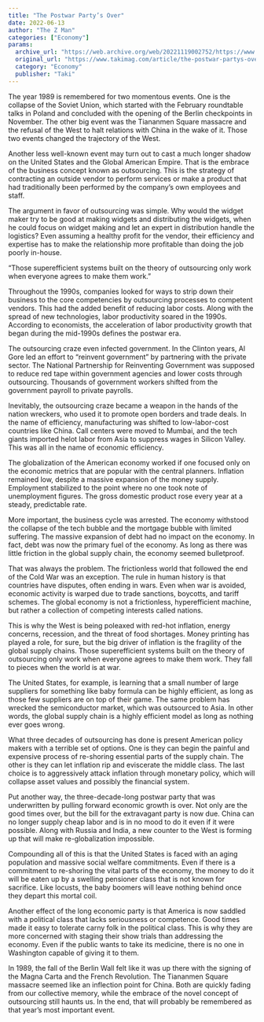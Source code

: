 ```yaml
---
title: "The Postwar Party’s Over"
date: 2022-06-13
author: "The Z Man"
categories: ["Economy"]
params:
  archive_url: "https://web.archive.org/web/20221119002752/https://www.takimag.com/article/the-postwar-partys-over/"
  original_url: "https://www.takimag.com/article/the-postwar-partys-over/"
  category: "Economy"
  publisher: "Taki"
---
```


The year 1989 is remembered for two momentous events. One is the collapse of the Soviet Union, which started with the February roundtable talks in Poland and concluded with the opening of the Berlin checkpoints in November. The other big event was the Tiananmen Square massacre and the refusal of the West to halt relations with China in the wake of it. Those two events changed the trajectory of the West.

Another less well-known event may turn out to cast a much longer shadow on the United States and the Global American Empire. That is the embrace of the business concept known as outsourcing. This is the strategy of contracting an outside vendor to perform services or make a product that had traditionally been performed by the company’s own employees and staff.

The argument in favor of outsourcing was simple. Why would the widget maker try to be good at making widgets and distributing the widgets, when he could focus on widget making and let an expert in distribution handle the logistics? Even assuming a healthy profit for the vendor, their efficiency and expertise has to make the relationship more profitable than doing the job poorly in-house.

“Those superefficient systems built on the theory of outsourcing only work when everyone agrees to make them work.”

Throughout the 1990s, companies looked for ways to strip down their business to the core competencies by outsourcing processes to competent vendors. This had the added benefit of reducing labor costs. Along with the spread of new technologies, labor productivity soared in the 1990s. According to economists, the acceleration of labor productivity growth that began during the mid-1990s defines the postwar era.

The outsourcing craze even infected government. In the Clinton years, Al Gore led an effort to “reinvent government” by partnering with the private sector. The National Partnership for Reinventing Government was supposed to reduce red tape within government agencies and lower costs through outsourcing. Thousands of government workers shifted from the government payroll to private payrolls.

Inevitably, the outsourcing craze became a weapon in the hands of the nation wreckers, who used it to promote open borders and trade deals. In the name of efficiency, manufacturing was shifted to low-labor-cost countries like China. Call centers were moved to Mumbai, and the tech giants imported helot labor from Asia to suppress wages in Silicon Valley. This was all in the name of economic efficiency.

The globalization of the American economy worked if one focused only on the economic metrics that are popular with the central planners. Inflation remained low, despite a massive expansion of the money supply. Employment stabilized to the point where no one took note of unemployment figures. The gross domestic product rose every year at a steady, predictable rate.

More important, the business cycle was arrested. The economy withstood the collapse of the tech bubble and the mortgage bubble with limited suffering. The massive expansion of debt had no impact on the economy. In fact, debt was now the primary fuel of the economy. As long as there was little friction in the global supply chain, the economy seemed bulletproof.

That was always the problem. The frictionless world that followed the end of the Cold War was an exception. The rule in human history is that countries have disputes, often ending in wars. Even when war is avoided, economic activity is warped due to trade sanctions, boycotts, and tariff schemes. The global economy is not a frictionless, hyperefficient machine, but rather a collection of competing interests called nations.

This is why the West is being poleaxed with red-hot inflation, energy concerns, recession, and the threat of food shortages. Money printing has played a role, for sure, but the big driver of inflation is the fragility of the global supply chains. Those superefficient systems built on the theory of outsourcing only work when everyone agrees to make them work. They fall to pieces when the world is at war.

The United States, for example, is learning that a small number of large suppliers for something like baby formula can be highly efficient, as long as those few suppliers are on top of their game. The same problem has wrecked the semiconductor market, which was outsourced to Asia. In other words, the global supply chain is a highly efficient model as long as nothing ever goes wrong.

What three decades of outsourcing has done is present American policy makers with a terrible set of options. One is they can begin the painful and expensive process of re-shoring essential parts of the supply chain. The other is they can let inflation rip and eviscerate the middle class. The last choice is to aggressively attack inflation through monetary policy, which will collapse asset values and possibly the financial system.

Put another way, the three-decade-long postwar party that was underwritten by pulling forward economic growth is over. Not only are the good times over, but the bill for the extravagant party is now due. China can no longer supply cheap labor and is in no mood to do it even if it were possible. Along with Russia and India, a new counter to the West is forming up that will make re-globalization impossible.

Compounding all of this is that the United States is faced with an aging population and massive social welfare commitments. Even if there is a commitment to re-shoring the vital parts of the economy, the money to do it will be eaten up by a swelling pensioner class that is not known for sacrifice. Like locusts, the baby boomers will leave nothing behind once they depart this mortal coil.

Another effect of the long economic party is that America is now saddled with a political class that lacks seriousness or competence. Good times made it easy to tolerate carny folk in the political class. This is why they are more concerned with staging their show trials than addressing the economy. Even if the public wants to take its medicine, there is no one in Washington capable of giving it to them.

In 1989, the fall of the Berlin Wall felt like it was up there with the signing of the Magna Carta and the French Revolution. The Tiananmen Square massacre seemed like an inflection point for China. Both are quickly fading from our collective memory, while the embrace of the novel concept of outsourcing still haunts us. In the end, that will probably be remembered as that year’s most important event.
